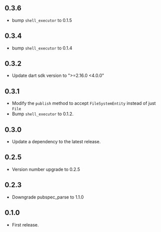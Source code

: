 ## 0.3.6

* bump `shell_executor` to 0.1.5

## 0.3.4

* bump `shell_executor` to 0.1.4

## 0.3.2

* Update dart sdk version to ">=2.16.0 <4.0.0"

## 0.3.1

* Modify the `publish` method to accept `FileSystemEntity` instead of just `File`
* Bump `shell_executor` to 0.1.2.

## 0.3.0

* Update a dependency to the latest release.

## 0.2.5

* Version number upgrade to 0.2.5

## 0.2.3

* Downgrade pubspec_parse to 1.1.0

## 0.1.0

* First release.
